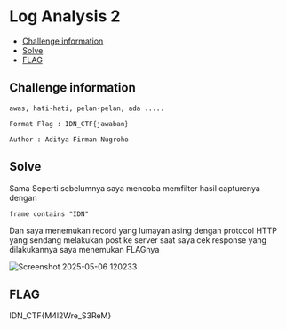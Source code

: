 # Log Analysis 2

- [Challenge information](#challenge-information)
- [Solve](#solve)
- [FLAG](#flag)

## Challenge information

```text
awas, hati-hati, pelan-pelan, ada .....

Format Flag : IDN_CTF{jawaban}

Author : Aditya Firman Nugroho
```

## Solve
Sama Seperti sebelumnya saya mencoba memfilter hasil capturenya dengan
```text
frame contains "IDN"
```

Dan saya menemukan record yang lumayan asing dengan protocol HTTP yang sendang melakukan post ke server
saat saya cek response yang dilakukannya saya menemukan FLAGnya

![Screenshot 2025-05-06 120233](https://github.com/user-attachments/assets/b38d760b-aea6-42d7-8d6e-16a908979da0)



## FLAG
IDN_CTF{M4l2Wre_S3ReM}
